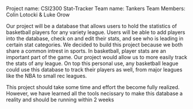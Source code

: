 Project name: CSI2300 Stat-Tracker
Team name: Tankers
Team Members: Colin Lotocki & Luke Orow

Our project will be a database that allows users to hold the statistics of basketball players for any variety league. Users will be able to add players into the database, check on and edit their stats, and see who is leading in certain stat categories. We decided to build this project because we both share a common intrest in sports. In basketball, player stats are an important part of the game. Our project would allow us to more easily track the stats of any league. On top this personal use, any basketball league could use this database to track their players as well, from major leagues like the NBA to small rec leagues. 


This project should take some time and effort the become fully realized. However, we have learned all the tools necissary to make this database a reality and should be running within 2 weeks
